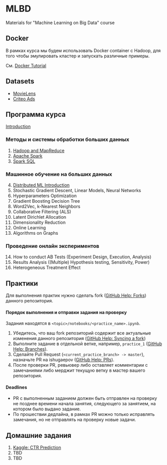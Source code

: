 # MLBD
Materials for "Machine Learning on Big Data" course

## Docker

В рамках курса мы будем использовать Docker container с Hadoop, для того чтобы эмулировать кластер и запускать различные примеры.

См. [Docker Tutorial](https://github.com/ishugaepov/MLBD/blob/master/docker/Docker-tutorial.md)

## Datasets

* [MovieLens](https://drive.google.com/file/d/1uNG51xzfUahzexIv-Ka1ylpvn8mVdFOQ/view?usp=sharing)
* [Criteo Ads](https://labs.criteo.com/2014/02/download-kaggle-display-advertising-challenge-dataset/)

## Программа курса

[Introduction](https://github.com/ishugaepov/MLBD/tree/master/intro/slides)

### Методы и системы обработки больших данных

1. [Hadoop and MapReduce](https://github.com/ishugaepov/MLBD/tree/master/hadoop_map_reduce)
2. [Apache Spark](https://github.com/ishugaepov/MLBD/tree/master/apache_spark)
3. [Spark SQL](https://github.com/ishugaepov/MLBD/tree/master/spark_sql)

### Машинное обучение на больших данных

4. [Distributed ML Introduction](https://github.com/ishugaepov/MLBD/tree/master/distributed_ml_intro)
5. Stochastic Gradient Descent, Linear Models, Neural Networks
6. Hyperparameters Optimization
7. Gradient Boosting Decision Tree
8. Word2Vec, k-Nearest Neighbors
9. Collaborative Filtering (ALS)
10. Latent Dirichlet Allocation
11. Dimensionality Reduction
12. Online Learning
13. Algorithms on Graphs

### Проведение онлайн экспериментов

14. How to conduct AB Tests (Experiment Design, Execution, Analysis)
15. Results Analysis ((Multiple) Hypothesis testing, Sensitivity, Power)
16. Heterogeneous Treatment Effect

## Практики

Для выполнения практик нужно сделать fork ([GitHub Help: Forks](https://help.github.com/en/github/collaborating-with-issues-and-pull-requests/working-with-forks)) данного репозитория.

#### Порядок выполнения и отправки задания на проверку

Задания находятся в `<topic>/notebooks/<practice_name>.ipynb`.

1. Убедитесь, что ваш fork репозиторий содержит все актуальные изменения данного репозитория ([GitHub Help: Syncing a fork](https://help.github.com/en/github/collaborating-with-issues-and-pull-requests/syncing-a-fork))
2. Выполните задание в отдельной ветке, например, `practice_1` ([GitHub Help: Branches](https://git-scm.com/book/en/v2/Git-Branching-Basic-Branching-and-Merging)).
3. Сделайте Pull Request (`<current_practice_branch> -> master`), назначьте PR на ishugaepov ([GitHub Help: PRs](https://help.github.com/en/github/collaborating-with-issues-and-pull-requests/creating-a-pull-request)). 
4. После проверки PR, ревьювер либо оставляет комментарии с замечаниями либо мерджит текущую ветку в мастер вашего репозитория.

#### Deadlines

* PR с выполненным заданием должен быть отправлен на проверку не позднее времени начала занятия, следующего за занятием, на котором было выдано задание.
* По прошествии дедлайна, в рамках PR можно только исправлять замечания, но не отправлять на проверку новые задачи.

## Домашние задания

1. [Kaggle: CTR Prediction](https://www.kaggle.com/c/mlbd-20-ctr-prediction-1)
2. TBD
3. TBD
